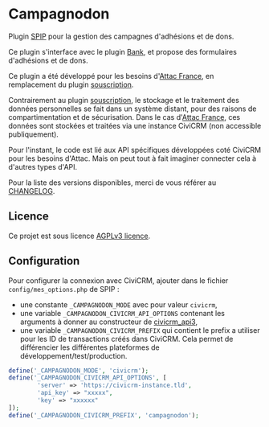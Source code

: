 # Campagnodon

Plugin [SPIP](http://www.spip.net/) pour la gestion des campagnes d'adhésions et de dons.

Ce plugin s'interface avec le plugin [Bank](https://github.com/nursit/bank>), et propose des formulaires d'adhésions et de dons.

Ce plugin a été développé pour les besoins d'[Attac France](https://france.attac.org), en remplacement du plugin [souscription](https://plugins.spip.net/souscription.html).

Contrairement au plugin [souscription](https://plugins.spip.net/souscription.html), le stockage et le traitement des données personnelles se fait dans un système distant, pour des raisons de compartimentation et de sécurisation.
Dans le cas d'[Attac France](https://france.attac.org), ces données sont stockées et traitées via une instance CiviCRM (non accessible publiquement).

Pour l'instant, le code est lié aux API spécifiques développées coté CiviCRM pour les besoins d'Attac. Mais on peut tout à fait imaginer connecter cela à d'autres types d'API.

Pour la liste des versions disponibles, merci de vous référer au [CHANGELOG](CHANGELOG.md).

## Licence

Ce projet est sous licence [AGPLv3 licence](LICENSE).

## Configuration

Pour configurer la connexion avec CiviCRM, ajouter dans le fichier
`config/mes_options.php` de SPIP :

* une constante `_CAMPAGNODON_MODE` avec pour valeur `civicrm`,
* une variable `_CAMPAGNODON_CIVICRM_API_OPTIONS` contenant les arguments à donner au constructeur de [civicrm_api3](inc/civicrm/class.api.php),
* une variable `_CAMPAGNODON_CIVICRM_PREFIX` qui contient le prefix a utiliser pour les ID de transactions créés dans CiviCRM. Cela permet de différencier les différentes plateformes de développement/test/production.

```php
define('_CAMPAGNODON_MODE', 'civicrm');
define('_CAMPAGNODON_CIVICRM_API_OPTIONS', [
        'server' => 'https://civicrm-instance.tld',
        'api_key' => "xxxxx",
        'key' => "xxxxxx"
]);
define('_CAMPAGNODON_CIVICRM_PREFIX', 'campagnodon');
```
